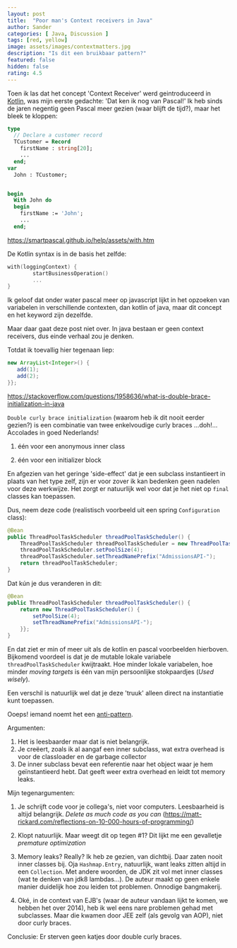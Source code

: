 ```yaml
---
layout: post
title:  "Poor man's Context receivers in Java"
author: Sander
categories: [ Java, Discussion ]
tags: [red, yellow]
image: assets/images/contextmatters.jpg
description: "Is dit een bruikbaar pattern?"
featured: false
hidden: false
rating: 4.5
---
```

Toen ik las dat het concept 'Context Receiver' werd geintroduceerd in [Kotlin](https://blog.jetbrains.com/kotlin/2022/02/kotlin-1-6-20-m1-released/), was mijn eerste gedachte: 'Dat ken ik nog van Pascal!' Ik heb sinds de jaren negentig geen Pascal meer gezien (waar blijft de tijd?), maar het bleek te kloppen:

 

```pascal
type
  // Declare a customer record
  TCustomer = Record
    firstName : string[20];
    ...
  end;
var
  John : TCustomer;


begin
  With John do
  begin
    firstName := 'John';
    ...
  end;
```

https://smartpascal.github.io/help/assets/with.htm

 

De Kotlin syntax is in de basis het zelfde:

```kotlin
with(loggingContext) {
        startBusinessOperation()
        ...
}
```

Ik geloof dat onder water pascal meer op javascript lijkt in het opzoeken van variabelen in verschillende contexten, dan kotlin of java, maar dit concept en het keyword zijn dezelfde.

Maar daar gaat deze post niet over. In java bestaan er geen context receivers, dus einde verhaal zou je denken.

Totdat ik toevallig hier tegenaan liep:

```java
new ArrayList<Integer>() {
   add(1);
   add(2);
}};
```

https://stackoverflow.com/questions/1958636/what-is-double-brace-initialization-in-java

 

`Double curly brace initialization` (waarom heb ik dit nooit eerder gezien?) is een combinatie van twee enkelvoudige curly braces ...doh!... Accolades in goed Nederlands!

1. één voor een anonymous inner class

2. één voor een initializer block

 

En afgezien van het geringe 'side-effect' dat je een subclass instantieert in plaats van het type zelf, zijn er voor zover ik kan bedenken geen nadelen voor deze werkwijze. Het zorgt er natuurlijk wel voor dat je het niet op `final` classes kan toepassen.

 

Dus, neem deze code (realistisch voorbeeld uit een spring `Configuration` class):

 

```java
@Bean
public ThreadPoolTaskScheduler threadPoolTaskScheduler() {
    ThreadPoolTaskScheduler threadPoolTaskScheduler = new ThreadPoolTaskScheduler();
    threadPoolTaskScheduler.setPoolSize(4);
    threadPoolTaskScheduler.setThreadNamePrefix("AdmissionsAPI-");
    return threadPoolTaskScheduler;
}
```

 

Dat kún je dus veranderen in dit:

```java
@Bean
public ThreadPoolTaskScheduler threadPoolTaskScheduler() {
    return new ThreadPoolTaskScheduler() {
        setPoolSize(4);
        setThreadNamePrefix("AdmissionsAPI-");
    }};
}
```
 

En dat ziet er min of meer uit als de kotlin en pascal voorbeelden hierboven. Bijkomend voordeel is dat je de mutable lokale variabele `threadPoolTaskScheduler` kwijtraakt. Hoe minder lokale variabelen, hoe minder _moving targets_ is één van mijn persoonlijke stokpaardjes (_Used wisely_).

 
Een verschil is natuurlijk wel dat je deze 'truuk' alleen direct na instantiatie kunt toepassen.

 
Ooeps! iemand noemt het een [anti-pattern](https://blog.jooq.org/dont-be-clever-the-double-curly-braces-anti-pattern/).

Argumenten:
1. Het is leesbaarder maar dat is niet belangrijk.
2. Je creëert, zoals ik al aangaf een inner subclass, wat extra overhead is voor de classloader en de garbage collector
3. De inner subclass bevat een referentie naar het object waar je hem geïnstantieerd hebt. Dat geeft weer extra overhead en leidt tot memory leaks.

 

Mijn tegenargumenten:

1. Je schrijft code voor je collega's, niet voor computers. Leesbaarheid is altijd belangrijk. _Delete as much code as you can_ (https://matt-rickard.com/reflections-on-10-000-hours-of-programming/)

2. Klopt natuurlijk. Maar weegt dit op tegen #1? Dit lijkt me een gevalletje _premature optimization_

3. Memory leaks? Really? Ik heb ze gezien, van dichtbij. Daar zaten nooit inner classes bij. Oja `Hashmap.Entry`, natuurlijk, want leaks zitten altijd in een `Collection`. Met andere woorden, de JDK zit vol met inner classes (wat te denken van jdk8 lambdas...). De auteur maakt op geen enkele manier duidelijk hoe zou leiden tot problemen. Onnodige bangmakerij.

4. Oké, in de context van EJB's (waar de auteur vandaan lijkt te komen, we hebben het over 2014), heb ik wel eens nare problemen gehad met subclasses. Maar die kwamen door JEE zelf (als gevolg van AOP), niet door curly braces.

 

Conclusie: Er sterven geen katjes door double curly braces.

	
	
